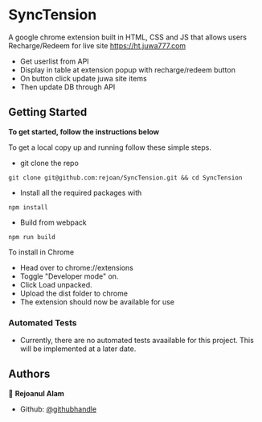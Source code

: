 # SyncTension

A google chrome extension built in HTML, CSS and JS that allows users Recharge/Redeem for live site https://ht.juwa777.com
- Get userlist from API
- Display in table at extension popup with recharge/redeem button
- On button click update juwa site items
- Then update DB through API

## Getting Started

**To get started, follow the instructions below**

To get a local copy up and running follow these simple steps.

- git clone the repo

```
git clone git@github.com:rejoan/SyncTension.git && cd SyncTension
```

- Install all the required packages with

```
npm install
```

- Build from webpack

```
npm run build
```

To install in Chrome

- Head over to chrome://extensions
- Toggle "Developer mode" on.
- Click Load unpacked.
- Upload the dist folder to chrome
- The extension should now be available for use

### Automated Tests

- Currently, there are no automated tests avaailable for this project. This will be implemented at a later date.

## Authors

👤 **Rejoanul Alam**

- Github: [@githubhandle](https://github.com/rejoan)
